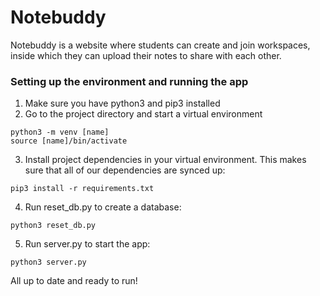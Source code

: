 # Notebuddy

Notebuddy is a website where students can create and join workspaces, inside which they can upload their notes to share with each other.


### Setting up the environment and running the app

1. Make sure you have python3 and pip3 installed
2. Go to the project directory and start a virtual environment
```
python3 -m venv [name]
source [name]/bin/activate
```
3. Install project dependencies in your virtual environment. This makes sure that all of our dependencies are synced up:

```
pip3 install -r requirements.txt
```
4. Run reset_db.py to create a database:

```
python3 reset_db.py
```
5. Run server.py to start the app:

```
python3 server.py
```

All up to date and ready to run!

